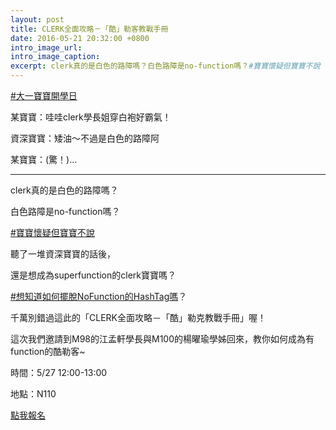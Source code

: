 ```yaml
---
layout: post
title: CLERK全面攻略－「酷」勒客教戰手冊
date: 2016-05-21 20:32:00 +0800
intro_image_url:
intro_image_caption:
excerpt: clerk真的是白色的路障嗎？白色路障是no-function嗎？#‎寶寶懷疑但寶寶不說
---
```

[‪#‎大一寶寶開學日‬](大一寶寶開學日)

某寶寶：哇哇clerk學長姐穿白袍好霸氣！

資深寶寶：矮油～不過是白色的路障阿

某寶寶：(驚！)...

------
clerk真的是白色的路障嗎？

白色路障是no-function嗎？

[‪#‎寶寶懷疑但寶寶不說‬](‎寶寶懷疑但寶寶不說‬)

聽了一堆資深寶寶的話後，

還是想成為superfunction的clerk寶寶嗎？

[‪#‎想知道如何擺脫NoFunction的HashTag嗎‬](‪‎想知道如何擺脫NoFunction的HashTag嗎‬)？

千萬別錯過這此的「CLERK全面攻略－「酷」勒克教戰手冊」喔！

這次我們邀請到M98的江孟軒學長與M100的楊曜瑜學姊回來，教你如何成為有function的酷勒客~

時間：5/27 12:00-13:00

地點：N110

[點我報名](報名網址)

[大一寶寶開學日]: https://www.facebook.com/hashtag/%E5%A4%A7%E4%B8%80%E5%AF%B6%E5%AF%B6%E9%96%8B%E5%AD%B8%E6%97%A5?source=feed_text&story_id=916407045172168
[‎寶寶懷疑但寶寶不說‬]: https://www.facebook.com/hashtag/%E5%AF%B6%E5%AF%B6%E6%87%B7%E7%96%91%E4%BD%86%E5%AF%B6%E5%AF%B6%E4%B8%8D%E8%AA%AA?source=feed_text&story_id=916407045172168
[‎想知道如何擺脫NoFunction的HashTag嗎‬]: https://www.facebook.com/hashtag/%E6%83%B3%E7%9F%A5%E9%81%93%E5%A6%82%E4%BD%95%E6%93%BA%E8%84%ABnofunction%E7%9A%84hashtag%E5%97%8E?source=feed_text&story_id=916407045172168
[報名網址]: https://winnieyu.typeform.com/to/mdDQfW
